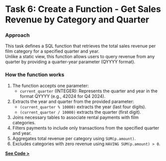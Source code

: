 # Task 6: Create a Function - Get Sales Revenue by Category and Quarter  

### Approach  
This task defines a SQL function that retrieves the total sales revenue per film category for a specified quarter and year.  
Unlike a static view, this function allows users to query revenue from any quarter by providing a quarter-year parameter (QYYYY format).  

### How the function works  
1. The function accepts one parameter:  
   - `current_quarter` (INTEGER): Represents the quarter and year in the format QYYYY (e.g., 42024 for Q4 2024).  
2. Extracts the year and quarter from the provided parameter:  
   - `(current_quarter % 10000)` extracts the year (last four digits).  
   - `(current_quarter / 10000)` extracts the quarter (first digit).  
3. Joins necessary tables to associate rental payments with film categories.  
4. Filters payments to include only transactions from the specified quarter and year.  
5. Aggregates total revenue per category using `SUM(p.amount)`.  
6. Excludes categories with zero revenue using `HAVING SUM(p.amount) > 0`.  


[**See Code >**](https://github.com/nico14-d/Portfolio/blob/main/Projects/SQL/DVDRental%2C%20SalesHistory/DDL_Functions/task_6_script.sql) 
